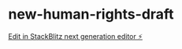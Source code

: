 # new-human-rights-draft

[Edit in StackBlitz next generation editor ⚡️](https://stackblitz.com/~/github.com/Yamanig/new-human-rights-draft)